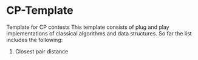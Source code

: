 # CP-Template
Template for CP contests 
This template consists of plug and play implementations of classical algorithms and data structures.
So far the list includes the following:
1) Closest pair distance 
